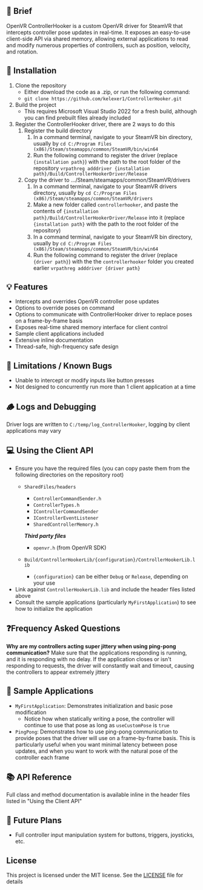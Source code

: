 ## 📌 Brief
OpenVR ControllerHooker is a custom OpenVR driver for SteamVR that intercepts controller pose updates in real-time. It exposes an easy-to-use client-side API via shared memory, allowing external applications to read and modify numerous properties of controllers, such as position, velocity, and rotation.

## 🔧 Installation
1. Clone the repository
	- Either download the code as a .zip, or run the following command:
	- `git clone https://github.com/kelexer1/ControllerHooker.git`
2. Build the project
	- This requires Microsoft Visual Studio 2022 for a fresh build, although you can find prebuilt files already included
3. Register the ControllerHooker driver, there are 2 ways to do this
	1. Register the build directory
		1. In a command terminal, navigate to your SteamVR bin directory, usually by
		   `cd C:/Program Files (x86)/Steam/steamapps/common/SteamVR/bin/win64`
		2. Run the following command to register the driver (replace `{installation path}`) with the path to the root folder of the repository
		   `vrpathreg adddriver {installation path}/Build/ControllerHookerDriver/Release`
	2. Copy the driver to .../Steam/steamapps/common/SteamVR/drivers
		1. In a command terminal, navigate to your SteamVR drivers directory, usually by
		   `cd C:/Program Files (x86)/Steam/steamapps/common/SteamVR/drivers`
		2. Make a new folder called `controllerhooker`, and paste the contents of `{installation path}/Build/ControllerHookerDriver/Release` into it (replace `{installation path}` with the path to the root folder of the repository)
		3. In a command terminal, navigate to your SteamVR bin directory, usually by
		   `cd C:/Program Files (x86)/Steam/steamapps/common/SteamVR/bin/win64`
		4. Run the following command to register the driver (replace `{driver path}`) with the the `controllerhooker` folder you created earlier
		   `vrpathreg adddriver {driver path}`

## 💡 Features
- Intercepts and overrides OpenVR controller pose updates
- Options to override poses on command
- Options to communicate with ControllerHooker driver to replace poses on a frame-by-frame basis
- Exposes real-time shared memory interface for client control
- Sample client applications included
- Extensive inline documentation
- Thread-safe, high-frequency safe design

## 🛑 Limitations / Known Bugs
- Unable to intercept or modify inputs like button presses
- Not designed to concurrently run more than 1 client application at a time

## 🪵 Logs and Debugging
Driver logs are written to `C:/temp/log_ControllerHooker`, logging by client applications may vary

## 💻 Using the Client API
- Ensure you have the required files (you can copy paste them from the following directories on the repository root)
	- `SharedFiles/headers`
		- `ControllerCommandSender.h`
		- `ControllerTypes.h`
		- `IControllerCommandSender`
		- `IControllerEventListener`
		- `SharedControllerMemory.h`

		***Third party files***
		- `openvr.h` (from OpenVR SDK)
	- `Build/ControllerHookerLib/{configuration}/ControllerHookerLib.lib`
		- `{configuration}` can be either `Debug` or `Release`, depending on your use
- Link against `ControllerHookerLib.lib` and include the header files listed above
- Consult the sample applications (particularly `MyFirstApplication`) to see how to initialize the application

## ❓Frequency Asked Questions
**Why are my controllers acting super jittery when using ping-pong communication?**
	Make sure that the applications responding is running, and it is responding with no delay. If the application closes or isn't responding to requests, the driver will constantly wait and timeout, causing the controllers to appear extremely jittery

## 🧪 Sample Applications
- `MyFirstApplication`: Demonstrates initialization and basic pose modification
	- Notice how when statically writing a pose, the controller will continue to use that pose as long as `useCustomPose` is `true`
- `PingPong`: Demonstrates how to use ping-pong communication to provide poses that the driver will use on a frame-by-frame basis. This is particularly useful when you want minimal latency between pose updates, and when you want to work with the natural pose of the controller each frame

## 📚 API Reference
Full class and method documentation is available inline in the header files listed in "Using the Client API"

## 🚀 Future Plans
- Full controller input manipulation system for buttons, triggers, joysticks, etc.

## License
This project is licensed under the MIT license. See the [LICENSE](./LICENSE) file for details